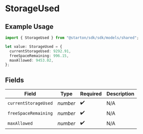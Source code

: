 # StorageUsed

## Example Usage

```typescript
import { StorageUsed } from "@starton/sdk/sdk/models/shared";

let value: StorageUsed = {
  currentStorageUsed: 9292.91,
  freeSpaceRemaining: 996.15,
  maxAllowed: 9453.02,
};
```

## Fields

| Field                | Type                 | Required             | Description          |
| -------------------- | -------------------- | -------------------- | -------------------- |
| `currentStorageUsed` | *number*             | :heavy_check_mark:   | N/A                  |
| `freeSpaceRemaining` | *number*             | :heavy_check_mark:   | N/A                  |
| `maxAllowed`         | *number*             | :heavy_check_mark:   | N/A                  |
